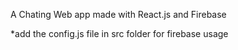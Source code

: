 A Chating Web app made with React.js and Firebase





























*add the config.js file in src folder for firebase usage
